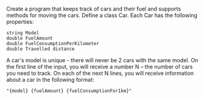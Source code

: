 Create a program that keeps track of cars and their fuel and supports methods for moving the cars. Define a class Car. Each Car has the following properties:

	string Model
	double FuelAmount
	double FuelConsumptionPerKilometer
	double Travelled distance

A car's model is unique - there will never be 2 cars with the same model. On the first line of the input, you will receive a number N – the number of cars you need to track. On each of the next N lines, you will receive information about a car in the following format: 
  
  	"{model} {fuelAmount} {fuelConsumptionFor1km}"

